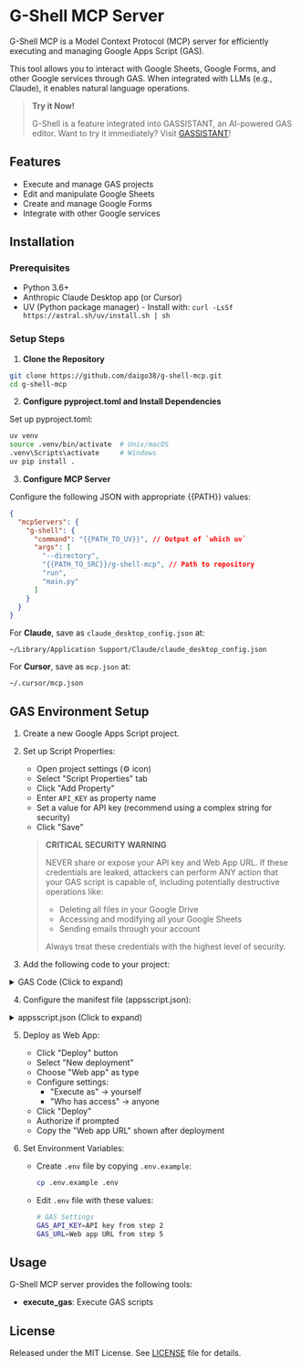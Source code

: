 # G-Shell MCP Server

G-Shell MCP is a Model Context Protocol (MCP) server for efficiently executing and managing Google Apps Script (GAS). 

This tool allows you to interact with Google Sheets, Google Forms, and other Google services through GAS. When integrated with LLMs (e.g., Claude), it enables natural language operations.

> **Try it Now!**
>
> G-Shell is a feature integrated into GASSISTANT, an AI-powered GAS editor.
> Want to try it immediately? Visit [GASSISTANT](https://www.gassistant.app)!

## Features

- Execute and manage GAS projects
- Edit and manipulate Google Sheets
- Create and manage Google Forms
- Integrate with other Google services

## Installation

### Prerequisites

- Python 3.6+
- Anthropic Claude Desktop app (or Cursor)
- UV (Python package manager) - Install with: `curl -LsSf https://astral.sh/uv/install.sh | sh`

### Setup Steps

1. **Clone the Repository**

```bash
git clone https://github.com/daigo38/g-shell-mcp.git
cd g-shell-mcp
```

2. **Configure pyproject.toml and Install Dependencies**

Set up pyproject.toml:
```bash
uv venv
source .venv/bin/activate  # Unix/macOS
.venv\Scripts\activate     # Windows
uv pip install .
```

3. **Configure MCP Server**

Configure the following JSON with appropriate {{PATH}} values:

```json
{
  "mcpServers": {
    "g-shell": {
      "command": "{{PATH_TO_UV}}", // Output of `which uv`
      "args": [
        "--directory",
        "{{PATH_TO_SRC}}/g-shell-mcp", // Path to repository
        "run",
        "main.py"
      ]
    }
  }
}
```

For **Claude**, save as `claude_desktop_config.json` at:
```
~/Library/Application Support/Claude/claude_desktop_config.json
```

For **Cursor**, save as `mcp.json` at:
```
~/.cursor/mcp.json
```

## GAS Environment Setup

1. Create a new Google Apps Script project.

2. Set up Script Properties:
   - Open project settings (⚙️ icon)
   - Select "Script Properties" tab
   - Click "Add Property"
   - Enter `API_KEY` as property name
   - Set a value for API key (recommend using a complex string for security)
   - Click "Save"

   > **CRITICAL SECURITY WARNING**
   >
   > NEVER share or expose your API key and Web App URL.
   > If these credentials are leaked, attackers can perform ANY action that your GAS script is capable of,
   > including potentially destructive operations like:
   > - Deleting all files in your Google Drive
   > - Accessing and modifying all your Google Sheets
   > - Sending emails through your account
   > 
   > Always treat these credentials with the highest level of security.

3. Add the following code to your project:

<details>
<summary>GAS Code (Click to expand)</summary>

```javascript
function doPost(e) {
  // Get API key from script properties
  const scriptProperties = PropertiesService.getScriptProperties();
  const API_KEY = scriptProperties.getProperty('API_KEY');
  
  const spreadsheet = SpreadsheetApp.getActiveSpreadsheet();

  // Parse POST data as JSON
  const contents = JSON.parse(e.postData.contents);
  const apiKey = contents.apiKey;
  const data = contents.data;
  const code = data.code;
  const functionName = data.functionName;
  const args = data.args;
  const properties = data.properties || {};

  // Verify API key
  if (apiKey !== API_KEY) {
    return errorResponse('Invalid API Key');
  }

  if (!code) {
    return errorResponse('No code provided');
  }
  if (!functionName) {
    return errorResponse('No functionName provided');
  }
  if (!args) {
    return errorResponse('No args provided');
  }

  let status = 'success';
  let result;
  const logs = [];

  // Define custom version of console.log
  const customConsole = {
    log: function(message) {
      logs.push(String(message));
    }
  };

  // Define custom version of Logger.log
  const customLogger = {
    log: function(message) {
      logs.push(String(message));
    }
  };

  // Create custom PropertiesService object
  const customPropertiesService = {
    scriptProperties: {
      properties: properties, // Use properties received from request
      getProperty: function(key) {
        return this.properties[key] || null;  // Return null if key doesn't exist
      }
    },
    getScriptProperties: function() {
      return this.scriptProperties;
    }
  };

  try {
    // Create new function using Function constructor
    const func = new Function('console', 'Logger', 'PropertiesService', 'args', code + `
      ; return typeof ${functionName} === "function" ? ${functionName}(...args) : "Function ${functionName} is not defined";`);
    // Execute function and get result
    result = func(customConsole, customLogger, customPropertiesService, args);
  } catch (error) {
    status = 'error';
    result = 'Error: ' + error.toString();
    logs.push(result);
  }

  // Record execution results and logs to spreadsheet
  let logSheet = spreadsheet.getSheetByName('Logs');

  if (!logSheet) {
    // Create Logs sheet if it doesn't exist
    logSheet = spreadsheet.insertSheet('Logs');
    logSheet.appendRow(['Timestamp', 'Request Code', 'Function Name', 'Arguments', 'Execution Logs', 'Execution Result']);
  }

  // Get timestamp
  const timestamp = new Date();

  // Add execution logs and results as a row
  logSheet.appendRow([timestamp, code, functionName, JSON.stringify(args, null, 2), logs.join('\n'), result]);

  // Include execution results and logs in response
  const response = {
    status: status,
    result: result,
    logs: logs
  };
  return ContentService.createTextOutput(JSON.stringify(response))
                       .setMimeType(ContentService.MimeType.JSON);
}

function errorResponse(message) {
  return ContentService.createTextOutput(JSON.stringify({
    status: 'error',
    message: 'Eval GAS: ' + message
  })).setMimeType(ContentService.MimeType.JSON);
}
```

</details>

4. Configure the manifest file (appsscript.json):

<details>
<summary>appsscript.json (Click to expand)</summary>

```json
{
  "timeZone": "Asia/Tokyo",
  "dependencies": {
    "enabledAdvancedServices": [
      {
        "userSymbol": "AdSense",
        "version": "v2",
        "serviceId": "adsense"
      },
      {
        "userSymbol": "BigQuery",
        "version": "v2",
        "serviceId": "bigquery"
      },
      {
        "userSymbol": "Drive",
        "version": "v2",
        "serviceId": "drive"
      },
      {
        "userSymbol": "DriveActivity",
        "version": "v2",
        "serviceId": "driveactivity"
      },
      {
        "userSymbol": "Gmail",
        "version": "v1",
        "serviceId": "gmail"
      },
      {
        "userSymbol": "Analytics",
        "version": "v3",
        "serviceId": "analytics"
      },
      {
        "userSymbol": "Calendar",
        "version": "v3",
        "serviceId": "calendar"
      },
      {
        "userSymbol": "Chat",
        "version": "v1",
        "serviceId": "chat"
      },
      {
        "userSymbol": "Docs",
        "version": "v1",
        "serviceId": "docs"
      },
      {
        "userSymbol": "Sheets",
        "version": "v4",
        "serviceId": "sheets"
      },
      {
        "userSymbol": "Slides",
        "version": "v1",
        "serviceId": "slides"
      },
      {
        "userSymbol": "Tasks",
        "version": "v1",
        "serviceId": "tasks"
      },
      {
        "userSymbol": "YouTubeAnalytics",
        "version": "v2",
        "serviceId": "youtubeAnalytics"
      },
      {
        "userSymbol": "YouTube",
        "version": "v3",
        "serviceId": "youtube"
      }
    ]
  },
  "exceptionLogging": "STACKDRIVER",
  "runtimeVersion": "V8",
  "webapp": {
    "executeAs": "USER_DEPLOYING",
    "access": "ANYONE_ANONYMOUS"
  },
  "oauthScopes": [
    "https://www.googleapis.com/auth/script.external_request",
    "https://www.googleapis.com/auth/script.scriptapp",
    "https://www.googleapis.com/auth/script.send_mail",
    "https://www.googleapis.com/auth/spreadsheets",
    "https://www.googleapis.com/auth/drive",
    "https://www.googleapis.com/auth/gmail.modify",
    "https://www.googleapis.com/auth/calendar",
    "https://www.googleapis.com/auth/documents",
    "https://www.googleapis.com/auth/forms",
    "https://www.googleapis.com/auth/presentations",
    "https://www.googleapis.com/auth/userinfo.email",
    "https://www.googleapis.com/auth/userinfo.profile",
    "https://www.googleapis.com/auth/chat.messages",
    "https://www.googleapis.com/auth/chat.spaces",
    "https://www.googleapis.com/auth/adsense.readonly",
    "https://www.googleapis.com/auth/bigquery",
    "https://www.googleapis.com/auth/analytics.readonly",
    "https://www.googleapis.com/auth/drive.activity.readonly",
    "https://www.googleapis.com/auth/tasks",
    "https://www.googleapis.com/auth/youtube",
    "https://www.googleapis.com/auth/yt-analytics.readonly"
  ]
}
```

</details>

5. Deploy as Web App:
   - Click "Deploy" button
   - Select "New deployment"
   - Choose "Web app" as type
   - Configure settings:
     - "Execute as" → yourself
     - "Who has access" → anyone
   - Click "Deploy"
   - Authorize if prompted
   - Copy the "Web app URL" shown after deployment

6. Set Environment Variables:
   - Create `.env` file by copying `.env.example`:
     ```bash
     cp .env.example .env
     ```
   - Edit `.env` file with these values:
     ```bash
     # GAS Settings
     GAS_API_KEY=API key from step 2
     GAS_URL=Web app URL from step 5
     ```

## Usage

G-Shell MCP server provides the following tools:
- **execute_gas**: Execute GAS scripts

## License

Released under the MIT License. See [LICENSE](LICENSE) file for details.

